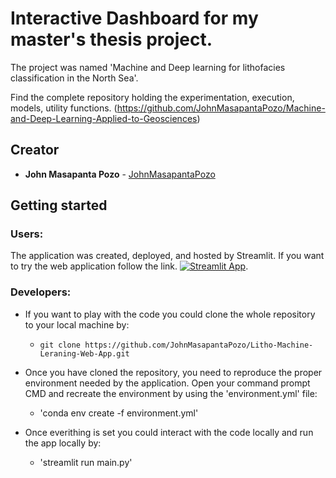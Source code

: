 # Interactive Dashboard for my master's thesis project.

The project was named 'Machine and Deep learning for lithofacies classification in the North Sea'. 

Find the complete repository holding the experimentation, execution, models, utility functions. (https://github.com/JohnMasapantaPozo/Machine-and-Deep-Learning-Applied-to-Geosciences)


## Creator

* **John Masapanta Pozo** - [JohnMasapantaPozo](https://github.com/JohnMasapantaPozo)


## Getting started

### Users:

The application was created, deployed, and hosted by Streamlit.
If you want to try the web application follow the link. [![Streamlit App](https://static.streamlit.io/badges/streamlit_badge_black_white.svg)](https://share.streamlit.io/johnmasapantapozo/litho-machine-leraning-web-app/root/main.py).

### Developers:

* If you want to play with the code you could clone the whole repository to your local machine by:

    * `git clone https://github.com/JohnMasapantaPozo/Litho-Machine-Leraning-Web-App.git`
 
* Once you have cloned the repository, you need to reproduce the proper environment needed by the application. Open your command prompt CMD and recreate the environment by using the 'environment.yml' file:

    * 'conda env create -f environment.yml'

* Once everithing is set you could interact with the code locally and run the app locally by:
    * 'streamlit run main.py'
